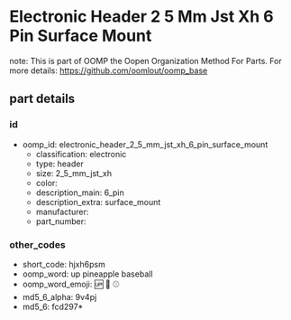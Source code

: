# Electronic Header 2 5 Mm Jst Xh 6 Pin Surface Mount  

note: This is part of OOMP the Oopen Organization Method For Parts. For more details: https://github.com/oomlout/oomp_base

##  part details





### id
* oomp_id: electronic_header_2_5_mm_jst_xh_6_pin_surface_mount
  * classification: electronic
  * type: header
  * size: 2_5_mm_jst_xh
  * color: 
  * description_main: 6_pin
  * description_extra: surface_mount
  * manufacturer: 
  * part_number: 

### other_codes
* short_code: hjxh6psm
* oomp_word: up pineapple baseball
* oomp_word_emoji: :up: :pineapple: :baseball:
* md5_6_alpha: 9v4pj
* md5_6: fcd297* 
